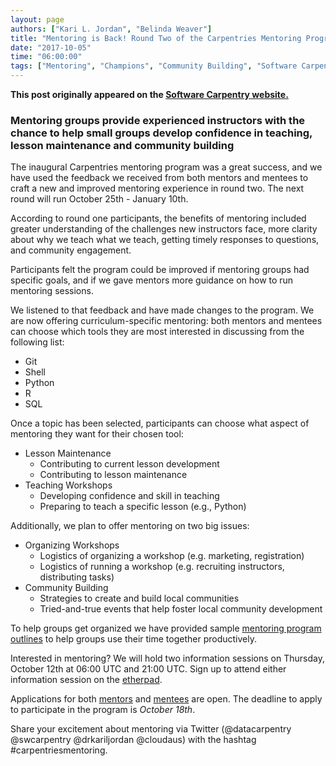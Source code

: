 ```yaml
---
layout: page
authors: ["Kari L. Jordan", "Belinda Weaver"]
title: "Mentoring is Back! Round Two of the Carpentries Mentoring Program begins October 25th"
date: "2017-10-05"
time: "06:00:00"
tags: ["Mentoring", "Champions", "Community Building", "Software Carpentry"]
---
```


<p><b>This post originally appeared on the <a href="https://software-carpentry.org/">Software Carpentry website.</a></b></p>

### Mentoring groups provide experienced instructors with the chance to help small groups develop confidence in teaching, lesson maintenance and community building

The inaugural Carpentries mentoring program was a great success, and we have used the feedback we received from both mentors and mentees to craft a new and improved mentoring experience in round two. The next round will run October 25th - January 10th.

According to round one participants, the benefits of mentoring included greater understanding of the challenges new instructors face, more clarity about why we teach what we teach, getting timely responses to questions, and community engagement.

Participants felt the program could be improved if mentoring groups had specific goals, and if we gave mentors more guidance on how to run mentoring sessions.

We listened to that feedback and have made changes to the program. We are now offering curriculum-specific mentoring: both mentors and mentees can choose which tools they are most interested in discussing from the following list:

+ Git  
+ Shell  
+ Python  
+ R  
+ SQL

Once a topic has been selected, participants can choose what aspect of mentoring they want for their chosen tool:

+ Lesson Maintenance  
  - Contributing to current lesson development  
  - Contributing to lesson maintenance  
+ Teaching Workshops  
  - Developing confidence and skill in teaching  
  - Preparing to teach a specific lesson (e.g., Python)  

Additionally, we plan to offer mentoring on two big issues:

+ Organizing Workshops
  - Logistics of organizing a workshop (e.g. marketing, registration)  
  - Logistics of running a workshop (e.g. recruiting instructors, distributing tasks)  
+ Community Building  
  - Strategies to create and build local communities  
  - Tried-and-true events that help foster local community development  

To help groups get organized we have provided sample [mentoring program outlines](https://github.com/carpentries/mentoring-program/blob/master/program-outline.md) to help groups use their time together productively.

Interested in mentoring? We will hold two information sessions on Thursday, October 12th at 06:00 UTC and 21:00 UTC. Sign up to attend either information session on the [etherpad](http://pad.software-carpentry.org/mentorship-info).

Applications for both [mentors](https://docs.google.com/forms/d/e/1FAIpQLSeXy0994S0wy0IYi6Nv1HF9cwENsiSFLy8-2E_RI803M9zCzw/viewform) and [mentees](https://docs.google.com/forms/d/e/1FAIpQLScA9sfmM1gJhkJEn5GDpowUu_QSV-7gDrTCoWHoLOvdukuVBw/viewform) are open. The deadline to apply to participate in the program is *October 18th*. 

Share your excitement about mentoring via Twitter (@datacarpentry @swcarpentry @drkariljordan @cloudaus) with the hashtag #carpentriesmentoring.

